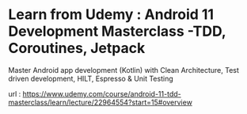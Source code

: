 # Learn from Udemy : Android 11 Development Masterclass -TDD, Coroutines, Jetpack

Master Android app development (Kotlin) with Clean Architecture, Test driven development, HILT, Espresso & Unit Testing

url : https://www.udemy.com/course/android-11-tdd-masterclass/learn/lecture/22964554?start=15#overview
